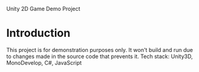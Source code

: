 Unity 2D Game Demo Project

# Introduction 
This project is for demonstration purposes only. It won't build and run due to changes made in the source code that prevents it.
Tech stack: Unity3D, MonoDevelop, C#, JavaScript